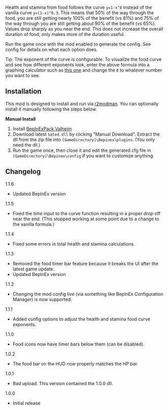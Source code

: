 Health and stamina from food follows the curve ``y=1-x^8`` instead of the vanilla curve ``y=(1-x)^0.3``. This means that 50% of the way through the food, you are still getting nearly 100% of the benefit (vs 81%) and 75% of the way through you are still getting about 90% of the benefit (vs 65%). Values drop sharply as you near the end. This does not increase the overall duration of food, only makes more of the duration useful.

Run the game once with the mod enabled to generate the config. See config for details on what each option does.

Tip: The exponent of the curve is configurable. To visualize the food curve and see how different exponents look, enter the above formula into a graphing calculator such as [this one](https://www.desmos.com/calculator) and change the ``8`` to whatever number you want to see.

## Installation
This mod is designed to install and run via [r2modman](https://thunderstore.io/package/ebkr/r2modman/). You can optionally install it manually following the steps below.

**Manual Install**
1. Install [BepInExPack Valheim](https://valheim.thunderstore.io/package/denikson/BepInExPack_Valheim/)
2. Download latest ``Sated.dll`` by clicking "Manual Download". Extract the dll from the zip file into ``[GameDirectory]\Bepinex\plugins``. (You only need the dll.)
3. Run the game once, then close it and edit the generated cfg file in ``[GameDirectory]\Bepinex\config`` if you want to customize anything.

## Changelog
1.1.6

* Updated BepInEx version

1.1.5

* Fixed the time input to the curve function resulting in a proper drop off near the end. (This stopped working at some point due to a change to the vanilla formula.)

1.1.4

* Fixed some errors in total health and stamina calculations.

1.1.3

* Removed the food timer bar feature because it breaks the UI after the latest game update.
* Updated BepInEx version

1.1.2

* Changing the mod config live (via something like BepInEx Configuration Manager) is now supported.

1.1.1

* Added config options to adjust the health and stamina food curve exponents.

1.1.0

* Food icons now have timer bars below them (can be disabled).

1.0.2

* The food bar on the HUD now properly matches the HP bar.

1.0.1

* Bad upload. This version contained the 1.0.0 dll.

1.0.0

* Initial release
